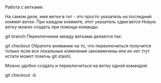 Работа с ветками:

На самом деле, имя ветки в гит - это просто указатель на последний коммит ветки. При каждом коммите, этот указатель сдвигается
Новую ветку можно создать при помощи команды:

git branch <name>
Переключение между ветками делается так:

git checkout <name>
Обратите внимание на то, что переключиться получится только если все локальные изменения закоммичены или их нет (тут кстати может помочь git stash).

Можно удобно создать и переключиться на ветку одной командой:

git checkout -b <name>
